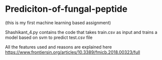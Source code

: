 # Prediciton-of-fungal-peptide
(this is my first machine learning based assignment)

Shashikant_4.py contains the code that takes train.csv as input and trains a model based on svm to predict test.csv file

All the features used and reasons are explained here https://www.frontiersin.org/articles/10.3389/fmicb.2018.00323/full
